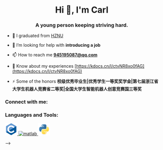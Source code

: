 <h1 align="center">Hi 👋, I'm Carl</h1>
<h3 align="center">A young person keeping striving hard.</h3>

- 🔭 I graduated from [HZNU](2024)

- 🤝 I’m looking for help with **introducing a job**

- 📫 How to reach me **945195087@qq.com**

- 📄 Know about my experiences [https://kdocs.cn/l/ctvNR8xo0fAG](https://kdocs.cn/l/ctvNR8xo0fAG)

- ⚡ Some of the honors **校级优秀毕业生|优秀学生一等奖奖学金|第七届浙江省大学生机器人竞赛省二等奖|全国大学生智能机器人创意竞赛国三等奖**

<h3 align="left">Connect with me:</h3>
<p align="left">
</p>

<h3 align="left">Languages and Tools:</h3>
<p align="left"> <a href="https://www.cprogramming.com/" target="_blank" rel="noreferrer"> <img src="https://raw.githubusercontent.com/devicons/devicon/master/icons/c/c-original.svg" alt="c" width="40" height="40"/> </a> <a href="https://www.mathworks.com/" target="_blank" rel="noreferrer"> <img src="https://upload.wikimedia.org/wikipedia/commons/2/21/Matlab_Logo.png" alt="matlab" width="40" height="40"/> </a> <a href="https://www.python.org" target="_blank" rel="noreferrer"> <img src="https://raw.githubusercontent.com/devicons/devicon/master/icons/python/python-original.svg" alt="python" width="40" height="40"/> </a> </p>
-->
